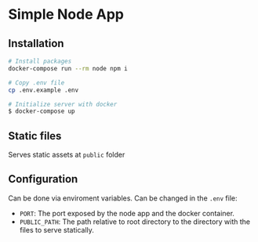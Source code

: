 # Simple Node App

## Installation

```sh
# Install packages
docker-compose run --rm node npm i

# Copy .env file
cp .env.example .env

# Initialize server with docker
$ docker-compose up
```

## Static files

Serves static assets at `public` folder

## Configuration

Can be done via enviroment variables. Can be changed in the `.env` file:
- `PORT`: The port exposed by the node app and the docker container.
- `PUBLIC_PATH`: The path relative to root directory to the directory with the files to serve statically.